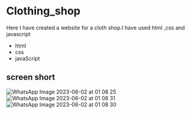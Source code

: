 # Clothing_shop
Here I have created a website for a cloth shop.I have used html ,css  and javascript 

- html
- css
- javaScript

## screen short

![WhatsApp Image 2023-06-02 at 01 08 25](https://github.com/Vishnuka084/Clothing_shop/assets/122769900/689627d2-a3e0-445e-8dea-e7b56bb8986d)
![WhatsApp Image 2023-06-02 at 01 08 31](https://github.com/Vishnuka084/Clothing_shop/assets/122769900/e86be085-f0fc-43ac-b0d0-a1c9ae35241a)
![WhatsApp Image 2023-06-02 at 01 08 30](https://github.com/Vishnuka084/Clothing_shop/assets/122769900/f365d9f0-a90a-4809-b1ec-e2e52219c879)
